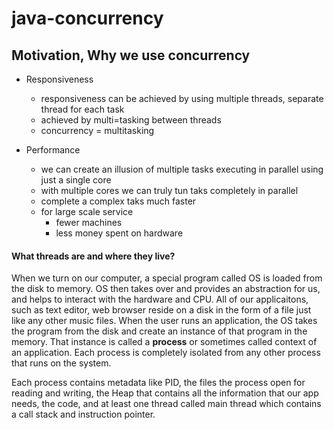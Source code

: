 # java-concurrency

## Motivation, Why we use concurrency
- Responsiveness
  - responsiveness can be achieved by using multiple threads, separate thread for each task
  - achieved by multi=tasking between threads
  - concurrency = multitasking

- Performance 
  - we can create an illusion of multiple tasks executing in parallel using just a single core
  - with multiple cores we can truly tun taks completely in parallel
  - complete a complex taks much faster 
  - for large scale service
    - fewer machines
    - less money spent on hardware

#### What threads are and where they live?
When we turn on our computer, a special program called OS is loaded from the disk to memory. OS then takes over and provides an abstraction for us, and helps to interact with the hardware and CPU.  All of our applicaitons, such as text editor, web browser reside on a disk in the form of a file just like any other music files. When the user runs an application, the OS takes the program from the disk and create an instance of that program in the memory. That instance is called a **process** or sometimes called context of an application. Each process is completely isolated from any other process that runs on the system. 

Each process contains metadata like PID, the files the process open for reading and writing, the Heap that contains all the information that our app needs, the code, and at least one thread called main thread which contains a call stack and instruction pointer. 